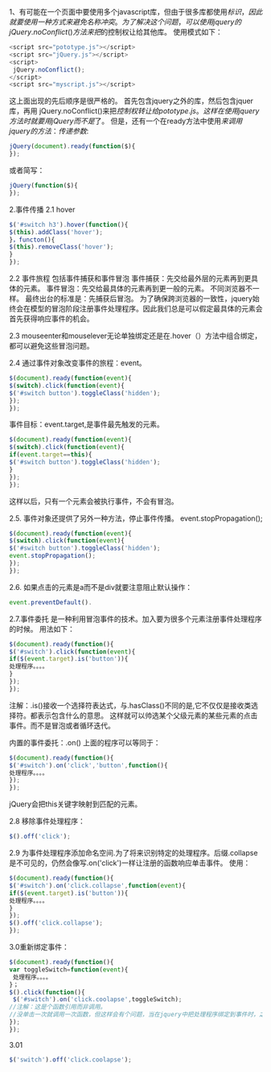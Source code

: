 1、有可能在一个页面中要使用多个javascript库，但由于很多库都使用$标识，因此就要使用一种方式来避免名称冲突。为了解决这个问题，可以使用jquery的jQuery.noConflict()方法来把$的控制权让给其他库。
使用模式如下：
```js
<script src="pototype.js"></script>
<script src="jQuery.js"></script>
<script>
 jQuery.noConflict();
</script>
<script src="myscript.js"></script>
```
这上面出现的先后顺序是很严格的。
首先包含jquery之外的库，然后包含jquer库，再用 jQuery.noConflict()来把$控制权转让给pototype.js。这样在使用jquery方法时就要用jQuery而不是$了。
但是，还有一个在ready方法中使用$来调用jquery的方法：传递参数$:
```js
jQuery(document).ready(function($){
});
```
或者简写：
```js
jQuery(function($){
});
```
2.事件传播
2.1 hover
```js
$('#switch h3').hover(function(){
$(this).addClass('hover');
}，functon(){
$(this).removeClass('hover');
}
});
```
2.2 事件旅程
包括事件捕获和事件冒泡
事件捕获：先交给最外层的元素再到更具体的元素。
事件冒泡：先交给最具体的元素再到更一般的元素。
不同浏览器不一样。
最终出台的标准是：先捕获后冒泡。
为了确保跨浏览器的一致性，jquery始终会在模型的冒泡阶段注册事件处理程序。因此我们总是可以假定最具体的元素会首先获得响应事件的机会。

2.3 mouseenter和mouselever无论单独绑定还是在.hover（）方法中组合绑定，都可以避免这些冒泡问题。

2.4 通过事件对象改变事件的旅程：event。
```js
$(document).ready(function(event){
$(switch).click(function(event){
$('#switch button').toggleClass('hidden');
});
});
```
事件目标：event.target,是事件最先触发的元素。
```js
$(document).ready(function(event){
$(switch).click(function(event){
if(event.target==this){
$('#switch button').toggleClass('hidden');
}
});
});
```
这样以后，只有一个元素会被执行事件，不会有冒泡。

2.5. 事件对象还提供了另外一种方法，停止事件传播。
event.stopPropagation();
```js
$(document).ready(function(event){
$(switch).click(function(event){
$('#switch button').toggleClass('hidden');
event.stopPropagation();
});
});
```
2.6.
如果点击的元素是a而不是div就要注意阻止默认操作：
```js
event.preventDefault().
```
2.7.事件委托
是一种利用冒泡事件的技术。加入要为很多个元素注册事件处理程序的时候。
用法如下：
```js
$(document).ready(function(){
$('#switch').click(function(event){
if($(event.target).is('button')){
处理程序。。。。
}
});
});
```

注解：.is()接收一个选择符表达式，与.hasClass()不同的是,它不仅仅是接收类选择符。都表示包含什么的意思。
这样就可以帅选某个父级元素的某些元素的点击事件。而不是冒泡或者循环迭代。

内置的事件委托：.on()
上面的程序可以等同于：

```js
$(document).ready(function(){
$('#switch').on('click','button',function(){
处理程序。。。。
});
});
```
jQuery会把this关键字映射到匹配的元素。

2.8
移除事件处理程序：
```js
$().off('click');
```

2.9
为事件处理程序添加命名空间.为了将来识别特定的处理程序。后缀.collapse是不可见的，仍然会像写.on('click')一样让注册的函数响应单击事件。
使用：
```js
$(document).ready(function(){
$('#switch').on('click.collapse',function(event){
if($(event.target).is('button')){
处理程序。。。。
}
});
$().off('click.collapse');
});
```

3.0重新绑定事件：
```js
$(document).ready(function(){
var toggleSwitch=function(event){
 处理程序。。。。
}；
$().click(function(){
 $('#switch').on('click.coolapse',toggleSwitch);
//注解：这是个函数引用而非调用。
//没单击一次就调用一次函数，但这样会有个问题，当在jquery中把处理程序绑定到事件时，之前绑定的处理程序仍然有效；用一种方法一次性解除这种点击事件。如下3.01.
});
});
```
3.01
```js
$('switch').off('click.coolapse');
```
